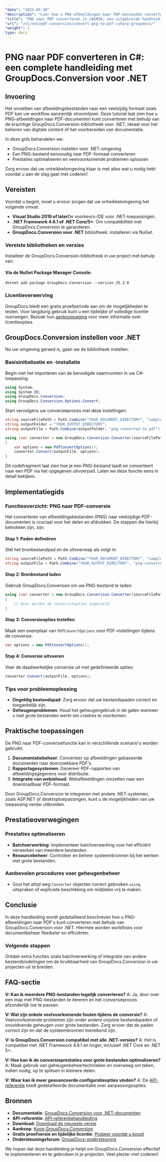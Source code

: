 ```yaml
---
"date": "2025-04-30"
"description": "Leer hoe u PNG-afbeeldingen naar PDF-bestanden converteert met behulp van de GroupDocs.Conversion-bibliotheek in C#. Deze handleiding behandelt de installatie, code-implementatie en prestatie-optimalisatie."
"title": "PNG naar PDF converteren in C#&#58; een uitgebreide handleiding voor het gebruik van GroupDocs.Conversion voor .NET"
"url": "/nl/net/pdf-conversion/convert-png-to-pdf-csharp-groupdocs/"
"weight": 1
type: docs
---
```

# PNG naar PDF converteren in C#: een complete handleiding met GroupDocs.Conversion voor .NET

## Invoering

Het omzetten van afbeeldingsbestanden naar een veelzijdig formaat zoals PDF kan uw workflow aanzienlijk stroomlijnen. Deze tutorial laat zien hoe u PNG-afbeeldingen naar PDF-documenten kunt converteren met behulp van de krachtige GroupDocs.Conversion-bibliotheek voor .NET, ideaal voor het beheren van digitale content of het voorbereiden van documentatie.

In deze gids behandelen we:
- GroupDocs.Conversion instellen voor .NET-omgeving
- Een PNG-bestand eenvoudig naar PDF-formaat converteren
- Prestaties optimaliseren en veelvoorkomende problemen oplossen

Zorg ervoor dat uw ontwikkelomgeving klaar is met alles wat u nodig hebt voordat u aan de slag gaat met coderen!

## Vereisten

Voordat u begint, moet u ervoor zorgen dat uw ontwikkelomgeving het volgende omvat:
- **Visual Studio 2019 of later**De voorkeurs-IDE voor .NET-toepassingen.
- **.NET Framework 4.6.1 of .NET Core/5+**: Om compatibiliteit met GroupDocs.Conversion te garanderen.
- **GroupDocs.Conversion voor .NET** bibliotheek: installeren via NuGet.

### Vereiste bibliotheken en versies

Installeer de GroupDocs.Conversion-bibliotheek in uw project met behulp van:

#### Via de NuGet Package Manager Console:
```shell
dotnet add package GroupDocs.Conversion --version 25.3.0
```

### Licentieverwerving

GroupDocs biedt een gratis proefperiode aan om de mogelijkheden te testen. Voor langdurig gebruik kunt u een tijdelijke of volledige licentie overwegen. Bezoek hun [aankooppagina](https://purchase.groupdocs.com/buy) voor meer informatie over licentieopties.

## GroupDocs.Conversion instellen voor .NET

Nu uw omgeving gereed is, gaan we de bibliotheek instellen:

### Basisinitialisatie en -installatie

Begin met het importeren van de benodigde naamruimten in uw C#-toepassing:
```csharp
using System;
using System.IO;
using GroupDocs.Conversion;
using GroupDocs.Conversion.Options.Convert;
```
Start vervolgens uw conversieproces met deze instellingen:
```csharp
string sourceFilePath = Path.Combine("YOUR_DOCUMENT_DIRECTORY", "sample.png");
string outputFolder = "YOUR_OUTPUT_DIRECTORY";
string outputFile = Path.Combine(outputFolder, "png-converted-to.pdf");

using (var converter = new GroupDocs.Conversion.Converter(sourceFilePath))
{
    var options = new PdfConvertOptions();
    converter.Convert(outputFile, options);
}
```
Dit codefragment laat zien hoe je een PNG-bestand laadt en converteert naar een PDF via het opgegeven uitvoerpad. Laten we deze functie eens in detail bekijken.

## Implementatiegids

### Functieoverzicht: PNG naar PDF-conversie

Het converteren van afbeeldingsbestanden (PNG) naar veelzijdige PDF-documenten is cruciaal voor het delen en afdrukken. De stappen die hierbij betrokken zijn, zijn:

#### Stap 1: Paden definiëren
Stel het bronbestandpad en de uitvoermap als volgt in:
```csharp
string sourceFilePath = Path.Combine("YOUR_DOCUMENT_DIRECTORY", "sample.png");
string outputFile = Path.Combine("YOUR_OUTPUT_DIRECTORY", "png-converted-to.pdf");
```
#### Stap 2: Bronbestand laden
Gebruik GroupDocs.Conversion om uw PNG-bestand te laden:
```csharp
using (var converter = new GroupDocs.Conversion.Converter(sourceFilePath))
{
    // Hier worden de conversieopties ingesteld.
}
```
#### Stap 3: Conversieopties instellen
Maak een exemplaar van `PdfConvertOptions` voor PDF-instellingen tijdens de conversie.
```csharp
var options = new PdfConvertOptions();
```
#### Stap 4: Conversie uitvoeren
Voer de daadwerkelijke conversie uit met gedefinieerde opties:
```csharp
converter.Convert(outputFile, options);
```
### Tips voor probleemoplossing
- **Ongeldig bestandspad**: Zorg ervoor dat uw bestandspaden correct en toegankelijk zijn.
- **Geheugenproblemen**: Houd het geheugengebruik in de gaten wanneer u met grote bestanden werkt om crashes te voorkomen.

## Praktische toepassingen

De PNG naar PDF-conversiefunctie kan in verschillende scenario's worden gebruikt:
1. **Documentatiebeheer**: Converteer op afbeeldingen gebaseerde documenten naar doorzoekbare PDF's.
2. **Rapportagesystemen**: Genereer PDF-rapporten van afbeeldingsgegevens voor distributie.
3. **Integratie van webinhoud**: Webafbeeldingen omzetten naar een downloadbaar PDF-formaat.

Door GroupDocs.Conversion te integreren met andere .NET-systemen, zoals ASP.NET of desktoptoepassingen, kunt u de mogelijkheden van uw toepassing verder uitbreiden.

## Prestatieoverwegingen

### Prestaties optimaliseren
- **Batchverwerking**: Implementeer batchverwerking voor het efficiënt verwerken van meerdere bestanden.
- **Resourcebeheer**: Controleer en beheer systeembronnen bij het werken met grote bestanden.

### Aanbevolen procedures voor geheugenbeheer
- Gooi het altijd weg `Converter` objecten correct gebruiken `using` uitspraken of expliciete beschikking om middelen vrij te maken.

## Conclusie

In deze handleiding wordt gedetailleerd beschreven hoe u PNG-afbeeldingen naar PDF's kunt converteren met behulp van GroupDocs.Conversion voor .NET. Hiermee worden workflows voor documentbeheer flexibeler en efficiënter.

### Volgende stappen
Ontdek extra functies zoals batchverwerking of integratie van andere bestandsindelingen om de bruikbaarheid van GroupDocs.Conversion in uw projecten uit te breiden.

## FAQ-sectie

**V: Kan ik meerdere PNG-bestanden tegelijk converteren?**
A: Ja, door over een map met PNG-bestanden te itereren en het conversieproces afzonderlijk toe te passen.

**V: Wat zijn enkele veelvoorkomende fouten tijdens de conversie?**
A: Veelvoorkomende problemen zijn onder andere onjuiste bestandspaden of onvoldoende geheugen voor grote bestanden. Zorg ervoor dat de paden correct zijn en dat de systeembronnen toereikend zijn.

**V: Is GroupDocs.Conversion compatibel met alle .NET-versies?**
A: Het is compatibel met .NET Framework 4.6.1 en hoger, inclusief .NET Core en .NET 5+.

**V: Hoe kan ik de conversieprestaties voor grote bestanden optimaliseren?**
A: Maak gebruik van geheugenbeheertechnieken en overweeg om taken, indien nodig, op te splitsen in kleinere delen.

**V: Waar kan ik meer geavanceerde configuratieopties vinden?**
A: De [API-referentie](https://reference.groupdocs.com/conversion/net/) biedt gedetailleerde documentatie over aanpassingsopties.

## Bronnen
- **Documentatie**: [GroupDocs.Conversion voor .NET-documenten](https://docs.groupdocs.com/conversion/net/)
- **API-referentie**: [API-referentiehandleiding](https://reference.groupdocs.com/conversion/net/)
- **Download**: [Download de nieuwste versie](https://releases.groupdocs.com/conversion/net/)
- **Aankoop**: [Koop GroupDocs.Conversion](https://purchase.groupdocs.com/buy)
- **Gratis proefversie en tijdelijke licentie**: [Probeer voordat u koopt](https://releases.groupdocs.com/conversion/net/)
- **Ondersteuningsforum**: [GroupDocs-ondersteuning](https://forum.groupdocs.com/c/conversion/10)

We hopen dat deze handleiding je helpt om GroupDocs.Conversion effectief te implementeren en te gebruiken in je projecten. Veel plezier met coderen!